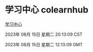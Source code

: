# 学习中心 colearnhub
[学习中心](http://:56308/colearnhub/)

2023年 08月 15日 星期二 20:13:09 CST

2023年 08月 15日 星期二 12:13:09 GMT
